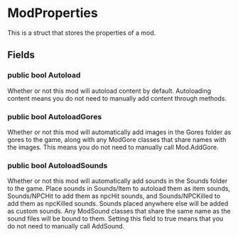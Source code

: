 # ModProperties

This is a struct that stores the properties of a mod.

## Fields

### public bool Autoload

Whether or not this mod will autoload content by default. Autoloading content means you do not need to manually add content through methods.

### public bool AutoloadGores

Whether or not this mod will automatically add images in the Gores folder as gores to the game, along with any ModGore classes that share names with the images. This means you do not need to manually call Mod.AddGore.

### public bool AutoloadSounds

Whether or not this mod will automatically add sounds in the Sounds folder to the game. Place sounds in Sounds/Item to autoload them as item sounds, Sounds/NPCHit to add them as npcHit sounds, and Sounds/NPCKilled to add them as npcKilled sounds. Sounds placed anywhere else will be added as custom sounds. Any ModSound classes that share the same name as the sound files will be bound to them. Setting this field to true means that you do not need to manually call AddSound.